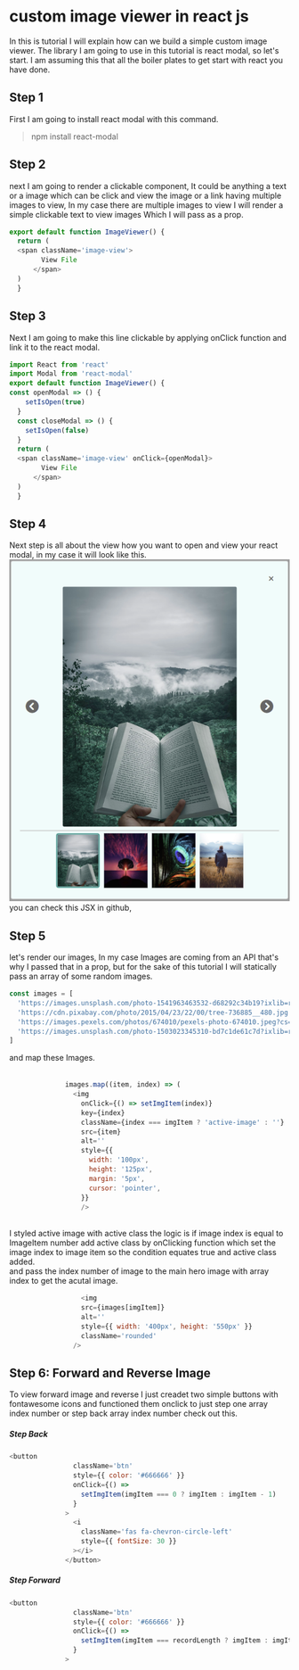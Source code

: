 # custom image viewer in react js
In this is tutorial I will explain how can we build a simple custom image viewer.
The library I am going to use in this tutorial is react modal, so let's start.
I am assuming this that all the boiler plates to get start with react you have done.
## Step 1
First I am going to install react modal with this command.  
  > npm install react-modal
## Step 2
next I am going to render a clickable component, It could be anything a text or a image which can be click and view the image or a link having multiple images to view, In my case there are multiple images to view I will render a simple clickable text to view images Which I will pass as a prop.  
```javascript
export default function ImageViewer() {
  return (
  <span className='image-view'>
        View File
      </span>
  )
  }
  ```
## Step 3
Next I am going to make this line clickable by applying onClick function and link it to the react modal.  
```javascript
import React from 'react'
import Modal from 'react-modal'  
export default function ImageViewer() {
const openModal => () {
    setIsOpen(true)
  }
  const closeModal => () {
    setIsOpen(false)
  }
  return (
  <span className='image-view' onClick={openModal}>
        View File
      </span>
  )
  }
  ```
## Step 4  
Next step is all about the view how you want to open and view your react modal, in my case it will look like this.  
![imageViewer!](/src/images/imageviewer.png 'image viewer')  
you can check this JSX in github,   
## Step 5
let's render our images, In my case Images are coming from an API that's why I passed that in a prop, but for the sake of this tutorial I will statically pass an array of some random images.  
```javascript
const images = [
  'https://images.unsplash.com/photo-1541963463532-d68292c34b19?ixlib=rb-1.2.1&ixid=MnwxMjA3fDB8MHxleHBsb3JlLWZlZWR8Mnx8fGVufDB8fHx8&w=1000&q=80',
  'https://cdn.pixabay.com/photo/2015/04/23/22/00/tree-736885__480.jpg',
  'https://images.pexels.com/photos/674010/pexels-photo-674010.jpeg?cs=srgb&dl=pexels-anjana-c-674010.jpg&fm=jpg',
  'https://images.unsplash.com/photo-1503023345310-bd7c1de61c7d?ixlib=rb-1.2.1&ixid=MnwxMjA3fDB8MHxzZWFyY2h8MXx8aHVtYW58ZW58MHx8MHx8&w=1000&q=80',
]
```  
and map these Images.  
```javascript 

              images.map((item, index) => (
                <img
                  onClick={() => setImgItem(index)}
                  key={index}
                  className={index === imgItem ? 'active-image' : ''}
                  src={item}
                  alt=''
                  style={{
                    width: '100px',
                    height: '125px',
                    margin: '5px',
                    cursor: 'pointer',
                  }}
                  />
             
```   
I styled active image with active class the logic is if image index is equal to ImageItem number add active class by onClicking function which set the image index to image item so the condition equates true and active class added.  
and pass the index number of image to the main hero image with array index to get the acutal image.
```javascript
                  <img
                  src={images[imgItem]}
                  alt=''
                  style={{ width: '400px', height: '550px' }}
                  className='rounded'
                />
```
## Step 6: Forward and Reverse Image
To view forward image and reverse I just creadet two simple buttons with fontawesome icons and functioned them onclick to just step one array index number or step back array index number check out this.  
##### Step Back
```javascript 
<button
                className='btn'
                style={{ color: '#666666' }}
                onClick={() =>
                  setImgItem(imgItem === 0 ? imgItem : imgItem - 1)
                }
              >
                <i
                  className='fas fa-chevron-circle-left'
                  style={{ fontSize: 30 }}
                ></i>
              </button>
```  
##### Step Forward
```javascript 
<button
                className='btn'
                style={{ color: '#666666' }}
                onClick={() =>
                  setImgItem(imgItem === recordLength ? imgItem : imgItem + 1)
                }
              >
```
